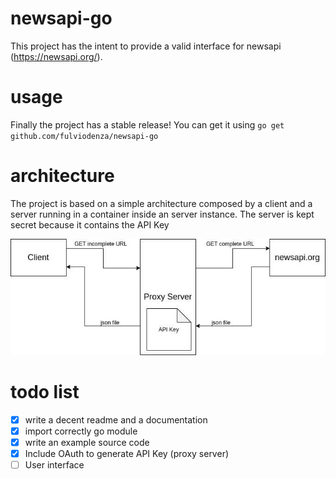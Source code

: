 # newsapi-go
This project has the intent to provide a valid interface for newsapi (https://newsapi.org/).

# usage
Finally the project has a stable release! 
You can get it using 
`go get github.com/fulviodenza/newsapi-go`

# architecture
The project is based on a simple architecture composed by a client and a server running in a container inside an server instance. The server is kept secret because it contains the API Key

![general architecture](docs/general_architecture.jpg)

# todo list
- [x] write a decent readme and a documentation
- [x] import correctly go module
- [x] write an example source code 
- [x] Include OAuth to generate API Key (proxy server)
- [ ] User interface
